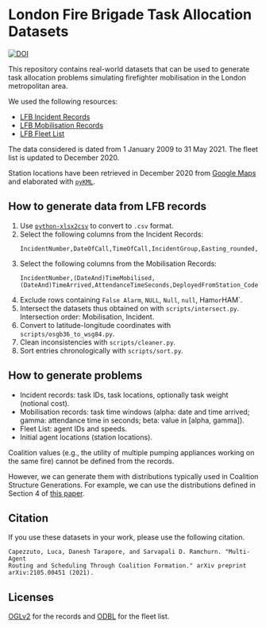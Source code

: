 # London Fire Brigade Task Allocation Datasets

[![DOI](https://zenodo.org/badge/DOI/10.5281/zenodo.5186372.svg)](https://doi.org/10.5281/zenodo.5186372)

This repository contains real-world datasets that can be used to generate task
allocation problems simulating firefighter mobilisation in the London
metropolitan area.


We used the following resources:

- [LFB Incident Records](https://data.london.gov.uk/dataset/london-fire-brigade-incident-records)
- [LFB Mobilisation Records](https://data.london.gov.uk/dataset/london-fire-brigade-mobilisation-records)
- [LFB Fleet List](https://data.london.gov.uk/dataset/london-fire-brigade---fleet-list)

The data considered is dated from 1 January 2009 to 31 May 2021. The fleet
list is updated to December 2020.

Station locations have been retrieved in December 2020 from [Google
Maps](https://www.google.com/maps/d/viewer?mid=1rSai4zdG8uSujX8QxY1i0cwgNAU&msa=0&ll=51.576189821246516%2C-0.5874470076488247&spn=0.064273%2C0.169086&iwloc=lyrftr%3Almq%3A1004%3Afire%20station%2C9131785149235576475%2C51.606291%2C0.10437&z=10)
and elaborated with [`pyKML`](https://pypi.org/project/pykml).

## How to generate data from LFB records

1. Use [`python-xlsx2csv`](https://pypi.org/project/xls2csv/) to convert to
   `.csv` format.
2. Select the following columns from the Incident Records:
   ```shell
   IncidentNumber,DateOfCall,TimeOfCall,IncidentGroup,Easting_rounded,Northing_rounded
   ```
3. Select the following columns from the Mobilisation Records:
   ```shell
   IncidentNumber,(DateAnd)TimeMobilised,(DateAnd)TimeArrived,AttendanceTimeSeconds,DeployedFromStation_Code
   ```
4. Exclude rows containing `False Alarm`, `NULL`, `Null`, `null`, Ham` or `HAM`.
5. Intersect the datasets thus obtained on with `scripts/intersect.py`.
   Intersection order: Mobilisation, Incident.
6. Convert to latitude-longitude coordinates with
   `scripts/osgb36_to_wsg84.py`.
7. Clean inconsistencies with `scripts/cleaner.py`.
8. Sort entries chronologically with `scripts/sort.py`.

## How to generate problems

- Incident records: task IDs, task locations, optionally task weight (notional
  cost).
- Mobilisation records: task time windows (alpha: date and time arrived; gamma:
  attendance time in seconds; beta: value in [alpha, gamma]).
- Fleet List: agent IDs and speeds.
- Initial agent locations (station locations).

Coalition values (e.g., the utility of multiple pumping appliances working on
the same fire) cannot be defined from the records.

However, we can generate them with distributions typically used in Coalition
Structure Generations. For example, we can use the distributions defined in
Section 4 of [this
paper](https://ojs.aaai.org/index.php/AAAI/article/view/8265).

## Citation

If you use these datasets in your work, please use the following citation.

```
Capezzuto, Luca, Danesh Tarapore, and Sarvapali D. Ramchurn. "Multi-Agent
Routing and Scheduling Through Coalition Formation." arXiv preprint
arXiv:2105.00451 (2021).
```

## Licenses

[OGLv2](http://www.nationalarchives.gov.uk/doc/open-government-licence/version/2)
for the records and [ODBL](https://opendefinition.org/licenses/odc-odbl) for the
fleet list.
